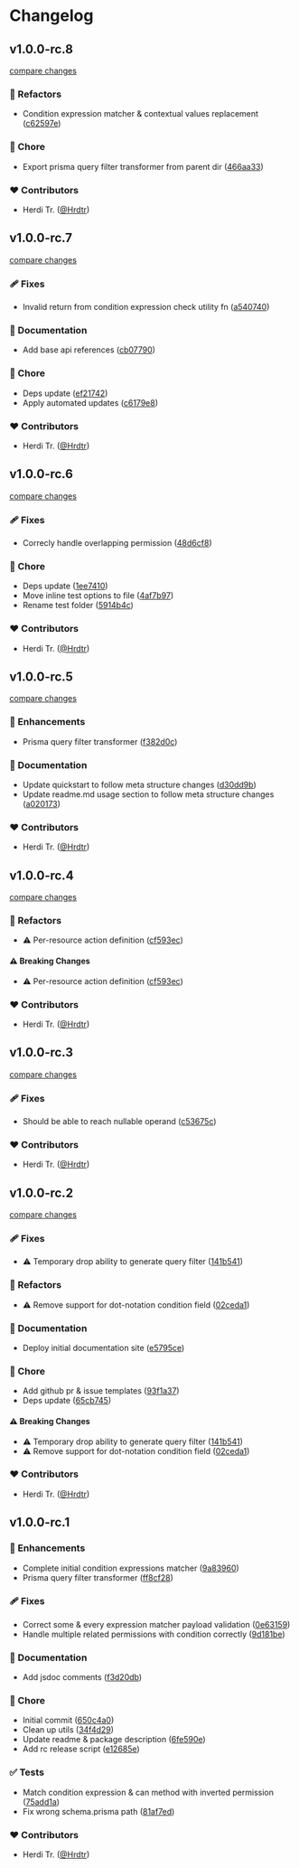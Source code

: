 # Changelog


## v1.0.0-rc.8

[compare changes](https://github.com/Hrdtr/guantr/compare/v1.0.0-rc.7...v1.0.0-rc.8)

### 💅 Refactors

- Condition expression matcher & contextual values replacement ([c62597e](https://github.com/Hrdtr/guantr/commit/c62597e))

### 🏡 Chore

- Export prisma query filter transformer from parent dir ([466aa33](https://github.com/Hrdtr/guantr/commit/466aa33))

### ❤️ Contributors

- Herdi Tr. ([@Hrdtr](http://github.com/Hrdtr))

## v1.0.0-rc.7

[compare changes](https://github.com/Hrdtr/guantr/compare/v1.0.0-rc.6...v1.0.0-rc.7)

### 🩹 Fixes

- Invalid return from condition expression check utility fn ([a540740](https://github.com/Hrdtr/guantr/commit/a540740))

### 📖 Documentation

- Add base api references ([cb07790](https://github.com/Hrdtr/guantr/commit/cb07790))

### 🏡 Chore

- Deps update ([ef21742](https://github.com/Hrdtr/guantr/commit/ef21742))
- Apply automated updates ([c6179e8](https://github.com/Hrdtr/guantr/commit/c6179e8))

### ❤️ Contributors

- Herdi Tr. ([@Hrdtr](http://github.com/Hrdtr))

## v1.0.0-rc.6

[compare changes](https://github.com/Hrdtr/guantr/compare/v1.0.0-rc.5...v1.0.0-rc.6)

### 🩹 Fixes

- Correcly handle overlapping permission ([48d6cf8](https://github.com/Hrdtr/guantr/commit/48d6cf8))

### 🏡 Chore

- Deps update ([1ee7410](https://github.com/Hrdtr/guantr/commit/1ee7410))
- Move inline test options to file ([4af7b97](https://github.com/Hrdtr/guantr/commit/4af7b97))
- Rename test folder ([5914b4c](https://github.com/Hrdtr/guantr/commit/5914b4c))

### ❤️ Contributors

- Herdi Tr. ([@Hrdtr](http://github.com/Hrdtr))

## v1.0.0-rc.5

[compare changes](https://github.com/Hrdtr/guantr/compare/v1.0.0-rc.4...v1.0.0-rc.5)

### 🚀 Enhancements

- Prisma query filter transformer ([f382d0c](https://github.com/Hrdtr/guantr/commit/f382d0c))

### 📖 Documentation

- Update quickstart to follow meta structure changes ([d30dd9b](https://github.com/Hrdtr/guantr/commit/d30dd9b))
- Update readme.md usage section to follow meta structure changes ([a020173](https://github.com/Hrdtr/guantr/commit/a020173))

### ❤️ Contributors

- Herdi Tr. ([@Hrdtr](http://github.com/Hrdtr))

## v1.0.0-rc.4

[compare changes](https://github.com/Hrdtr/guantr/compare/v1.0.0-rc.3...v1.0.0-rc.4)

### 💅 Refactors

- ⚠️  Per-resource action definition ([cf593ec](https://github.com/Hrdtr/guantr/commit/cf593ec))

#### ⚠️ Breaking Changes

- ⚠️  Per-resource action definition ([cf593ec](https://github.com/Hrdtr/guantr/commit/cf593ec))

### ❤️ Contributors

- Herdi Tr. ([@Hrdtr](http://github.com/Hrdtr))

## v1.0.0-rc.3

[compare changes](https://github.com/Hrdtr/guantr/compare/v1.0.0-rc.2...v1.0.0-rc.3)

### 🩹 Fixes

- Should be able to reach nullable operand ([c53675c](https://github.com/Hrdtr/guantr/commit/c53675c))

### ❤️ Contributors

- Herdi Tr. ([@Hrdtr](http://github.com/Hrdtr))

## v1.0.0-rc.2

[compare changes](https://github.com/Hrdtr/guantr/compare/v1.0.0-rc.1...v1.0.0-rc.2)

### 🩹 Fixes

- ⚠️  Temporary drop ability to generate query filter ([141b541](https://github.com/Hrdtr/guantr/commit/141b541))

### 💅 Refactors

- ⚠️  Remove support for dot-notation condition field ([02ceda1](https://github.com/Hrdtr/guantr/commit/02ceda1))

### 📖 Documentation

- Deploy initial documentation site ([e5795ce](https://github.com/Hrdtr/guantr/commit/e5795ce))

### 🏡 Chore

- Add github pr & issue templates ([93f1a37](https://github.com/Hrdtr/guantr/commit/93f1a37))
- Deps update ([65cb745](https://github.com/Hrdtr/guantr/commit/65cb745))

#### ⚠️ Breaking Changes

- ⚠️  Temporary drop ability to generate query filter ([141b541](https://github.com/Hrdtr/guantr/commit/141b541))
- ⚠️  Remove support for dot-notation condition field ([02ceda1](https://github.com/Hrdtr/guantr/commit/02ceda1))

### ❤️ Contributors

- Herdi Tr. ([@Hrdtr](http://github.com/Hrdtr))

## v1.0.0-rc.1


### 🚀 Enhancements

- Complete initial condition expressions matcher ([9a83960](https://github.com/Hrdtr/guantr/commit/9a83960))
- Prisma query filter transformer ([ff8cf28](https://github.com/Hrdtr/guantr/commit/ff8cf28))

### 🩹 Fixes

- Correct some & every expression matcher payload validation ([0e63159](https://github.com/Hrdtr/guantr/commit/0e63159))
- Handle multiple related permissions with condition correctly ([9d181be](https://github.com/Hrdtr/guantr/commit/9d181be))

### 📖 Documentation

- Add jsdoc comments ([f3d20db](https://github.com/Hrdtr/guantr/commit/f3d20db))

### 🏡 Chore

- Initial commit ([650c4a0](https://github.com/Hrdtr/guantr/commit/650c4a0))
- Clean up utils ([34f4d29](https://github.com/Hrdtr/guantr/commit/34f4d29))
- Update readme & package description ([6fe590e](https://github.com/Hrdtr/guantr/commit/6fe590e))
- Add rc release script ([e12685e](https://github.com/Hrdtr/guantr/commit/e12685e))

### ✅ Tests

- Match condition expression & can method with inverted permission ([75add1a](https://github.com/Hrdtr/guantr/commit/75add1a))
- Fix wrong schema.prisma path ([81af7ed](https://github.com/Hrdtr/guantr/commit/81af7ed))

### ❤️ Contributors

- Herdi Tr. ([@Hrdtr](http://github.com/Hrdtr))

